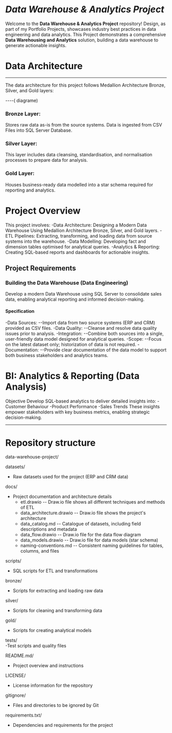 # *Data Warehouse & Analytics Project* 
Welcome to the **Data Warehouse & Analytics Project** repository!
Design, as part of my Portfolio Projects, showcases industry best practices in data engineering and data analytics.
This Project demonstrates a comprehensive **Data Warehousing and Analytics** solution, building a data warehouse to generate actionable insights. 

# Data Architecture
--------------------------------------------------------------------------------------------------------------------------------------------------------------------
The data architecture for this project follows Medallion Architecture Bronze, Silver, and Gold layers:

----( diagrame)

### Bronze Layer: 
Stores raw data as-is from the source systems. Data is ingested from CSV Files into SQL Server Database.
### Silver Layer: 
This layer includes data cleansing, standardisation, and normalisation processes to prepare data for analysis.
### Gold Layer: 
Houses business-ready data modelled into a star schema required for reporting and analytics.

# Project Overview
This project involves:
-Data Architecture: Designing a Modern Data Warehouse Using Medallion Architecture Bronze, Silver, and Gold layers.
-ETL Pipelines: Extracting, transforming, and loading data from source systems into the warehouse.
-Data Modelling: Developing fact and dimension tables optimised for analytical queries.
-Analytics & Reporting: Creating SQL-based reports and dashboards for actionable insights.

## Project Requirements

### Building the Data Warehouse (Data Engineering)
Develop a modern Data Warehouse using SQL Server to consolidate sales data, enabling analytical reporting and informed decision-making.

#### Specification
-Data Sources: --Import data from two source systems (ERP and CRM) provided as CSV files.
-Data Quality: --Cleanse and resolve data quality issues prior to analysis.
-Integration: --Combine both sources into a single, user-friendly data model designed for analytical queries.
-Scope: --Focus on the latest dataset only; historization of data is not required.
-Documentation: --Provide clear documentation of the data model to support both business stakeholders and analytics teams.

# BI: Analytics & Reporting (Data Analysis)
Objective
Develop SQL-based analytics to deliver detailed insights into:
-Customer Behaviour
-Product Performance
-Sales Trends
These insights empower stakeholders with key business metrics, enabling strategic decision-making.



--------------------------------------------------------------------------------------------------------------------------------------------------------------------

# Repository structure

data-warehouse-project/

datasets/                            
- Raw datasets used for the project (ERP and CRM data)

docs/                                
- Project documentation and architecture details
   - etl.drawio                      -- Draw.io file shows all different techniques and methods of ETL
   - data_architecture.drawio        -- Draw.io file shows the project's architecture
   - data_catalog.md                 -- Catalogue of datasets, including field descriptions and metadata
   - data_flow.drawio                -- Draw.io file for the data flow diagram
   - data_models.drawio              -- Draw.io file for data models (star schema)
   - naming-conventions.md           -- Consistent naming guidelines for tables, columns, and files

scripts/                            
   - SQL scripts for ETL and transformations
     
bronze/
   - Scripts for extracting and loading raw data
     
silver/
   - Scripts for cleaning and transforming data

 gold/
   - Scripts for creating analytical models

tests/                               
   -Test scripts and quality files

 README.md/                           
   - Project overview and instructions
    
 LICENSE/
   - License information for the repository
    
 gitignore/
   - Files and directories to be ignored by Git
     
requirements.txt/
   - Dependencies and requirements for the project



